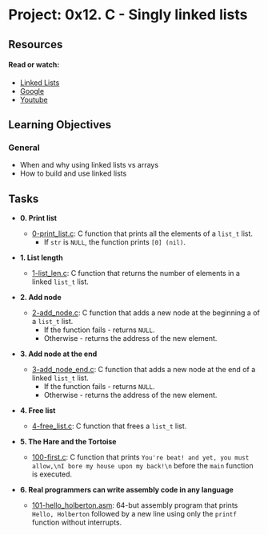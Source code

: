 # Project: 0x12. C - Singly linked lists

## Resources

#### Read or watch:

* [Linked Lists](https://www.youtube.com/watch?v=udapt4FGY20&t=130s)
* [Google](https://www.google.com/#q=linked+lists)
* [Youtube](https://www.youtube.com/results?search_query=linked+lists)

## Learning Objectives

### General

* When and why using linked lists vs arrays
* How to build and use linked lists
## Tasks

* **0. Print list**
    * [0-print_list.c](./0-print_list.c): C function that prints all the
      elements of a `list_t` list.
        * If `str` is `NULL`, the function prints `[0] (nil)`.

* **1. List length**
    * [1-list_len.c](./1-list_len.c): C function that returns the number of elements
      in a linked `list_t` list.

* **2. Add node**
    * [2-add_node.c](./2-add_node.c): C function that adds a new node at the
      beginning a of a `list_t` list.
        * If the function fails - returns `NULL`.
        * Otherwise - returns the address of the new element.

* **3. Add node at the end**
    * [3-add_node_end.c](./3-add_node_end.c): C function that adds a new node at
      the end of a linked `list_t` list.
        * If the function fails - returns `NULL`.
        * Otherwise - returns the address of the new element.

* **4. Free list**
    * [4-free_list.c](./4-free_list.c): C function that frees a `list_t` list.

* **5. The Hare and the Tortoise**
    * [100-first.c](./100-first.c): C function that prints `You're beat! and
      yet, you must allow,\nI bore my house upon my back!\n` before the `main`
      function is executed.

* **6. Real programmers can write assembly code in any language**
    * [101-hello_holberton.asm](./101-hello_holberton.asm): 64-but assembly program
      that prints `Hello, Holberton` followed by a new line using only the
      `printf` function without interrupts.
